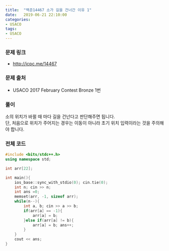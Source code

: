 ```yaml
---
title:  "백준14467 소가 길을 건너간 이유 1"
date:   2019-06-21 22:10:00
categories:
- USACO
tags:
- USACO
---
```


### 문제 링크
* http://icpc.me/14467

### 문제 출처
* USACO 2017 February Contest Bronze 1번

### 풀이
소의 위치가 바뀔 때 마다 길을 건넌다고 판단해주면 됩니다.<Br>
단, 처음으로 위치가 주어지는 경우는 이동이 아니라 초기 위치 입력이라는 것을 주의해야 합니다.

### 전체 코드
```cpp
#include <bits/stdc++.h>
using namespace std;

int arr[22];

int main(){
	ios_base::sync_with_stdio(0); cin.tie(0);
	int n; cin >> n;
	int ans =0;
	memset(arr, -1, sizeof arr);
	while(n--){
		int a, b; cin >> a >> b;
		if(arr[a] == -1){
			arr[a] = b;
		}else if(arr[a] != b){
			arr[a] = b; ans++;
		}
	}
	cout << ans;
}
```
